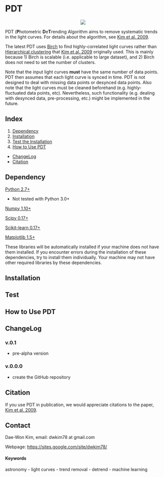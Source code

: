 # PDT

<div align="center"><img src="./pdt/datasets/images/PDT_logo.png"></div>

PDT (<b>P</b>hotometric <b>D</b>e<b>T</b>rending Algorithm  aims to remove systematic trends in the light curves. For details about the algorithm, see [Kim et al. 2009](http://adsabs.harvard.edu/abs/2009MNRAS.397..558K).


The latest PDT uses [Birch](https://en.wikipedia.org/wiki/BIRCH) to find highly-correlated light curves rather than [Hierarchical clustering](https://en.wikipedia.org/wiki/Hierarchical_clustering) that [Kim et al. 2009](http://adsabs.harvard.edu/abs/2009MNRAS.397..558K) originally used. This is mainly because 1) Birch is scalable (i.e. applicable to large dataset), and 2) Birch does not need to set the number of clusters.


Note that the input light curves <b>must</b> have the same number of data points. PDT then assumes that each light curve is synced in time. PDT is not designed to deal with missing data points or desynced data points. Also note that the light curves must be cleaned beforehand (e.g. highly-fluctuated data points, etc). Nevertheless, such functionality (e.g. dealing with desynced data, pre-processing, etc.) might be implemented in the future.  

## Index
1. [Dependency](#1-dependency)
2. [Installation](#2-installation)
3. [Test the Installation](#3-test)
4. [How to Use PDT](#5-how-to-use-pdt)

- [ChangeLog](#changelog)
- [Citation](#citation)


## Dependency

[Python 2.7+](https://www.python.org/) 

 * Not tested with Python 3.0+

[Numpy 1.10+](http://www.numpy.org/)

[Scipy 0.17+](http://www.scipy.org/)
 
[Scikit-learn 0.17+](http://scikit-learn.org/)

[Matplotlib 1.5+](http://matplotlib.org/)


These libraries will be automatically installed if your machine does not have them installed. If you encounter errors during the installation of these dependencies, try to install them individually. Your machine may not have other required libraries by these dependencies.


## Installation


## Test


## How to Use PDT


## ChangeLog

### v.0.1
- pre-alpha version

### v.0.0.0
- create the GitHub repository 

## Citation

If you use PDT in publication, we would appreciate citations to the paper, 
[Kim et al. 2009](http://adsabs.harvard.edu/abs/2009MNRAS.397..558K).


## Contact
Dae-Won Kim, email: dwkim78 at gmail.com

Webpage: https://sites.google.com/site/dwkim78/

#### Keywords

astronomy - light curves - trend removal - detrend - machine learning

